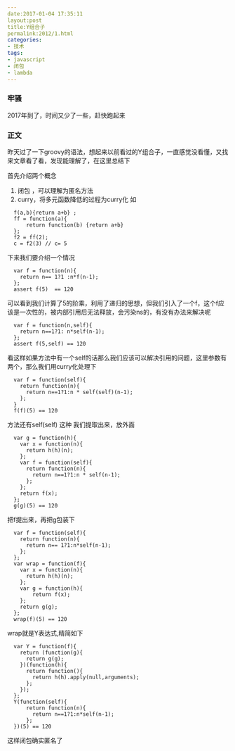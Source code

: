 ```yaml
---
date:2017-01-04 17:35:11
layout:post
title:Y组合子
permalink:2012/1.html
categories:
- 技术
tags:
- javascript
- 闭包
- lambda
---
```


### 牢骚 ###
2017年到了，时间又少了一些，赶快跑起来

### 正文 ###
昨天过了一下groovy的语法，想起来以前看过的Y组合子，一直感觉没看懂，又找来文章看了看，发现能理解了，在这里总结下

首先介绍两个概念
1. 闭包 ，可以理解为匿名方法
2. curry，将多元函数降低的过程为curry化 如

```
  f(a,b){return a+b} ;
  ff = function(a){
      return function(b) {return a+b}
  };
  f2 = ff(2);
  c = f2(3) // c= 5
```
下来我们要介绍一个情况
```
  var f = function(n){
    return n== 1?1 :n*f(n-1);
  };
  assert f(5)  == 120
```
可以看到我们计算了5的阶乘，利用了递归的思想，但我们引入了一个f，这个f应该是一次性的，被内部引用后无法释放，会污染ns的，有没有办法来解决呢
```
  var f = function(n,self){
    return n==1?1: n*self(n-1);
  };
  assert f(5,self) == 120
```
看这样如果方法中有一个self的话那么我们应该可以解决引用的问题，这里参数有两个，那么我们用curry化处理下
```
  var f = function(self){
    return function(n){
      return n==1?1:n * self(self)(n-1);
    };
  }
  f(f)(5) == 120
```
方法还有self(self) 这种 我们提取出来，放外面
```
  var g = function(h){
    var x = function(n){
      return h(h)(n);
    };
    var f = function(self){
      return function(n){
        return n==1?1:n * self(n-1);
      };
    };
    return f(x);
  };
  g(g)(5) == 120
```
把f提出来，再把g包装下
```
  var f = function(self){
    return function(n){
      return n== 1?1:n*self(n-1);
    };
  };
  var wrap = function(f){
    var x = function(n){
      return h(h)(n);
    };
    var g = function(h){
        return f(x);
    };
    return g(g);
  };
  wrap(f)(5) == 120
```
wrap就是Y表达式,精简如下
```
  var Y = function(f){
    return (function(g){
      return g(g);
    })(function(h){
      return function(){
        return h(h).apply(null,arguments);
      };
    });
  };
  Y(function(self){
      return function(n){
        return n==1?1:n*self(n-1);
      };
  })(5) == 120
```
这样闭包确实匿名了
